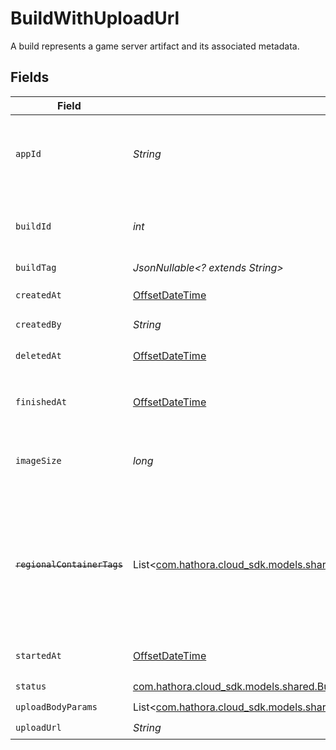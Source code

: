 # BuildWithUploadUrl

A build represents a game server artifact and its associated metadata.


## Fields

| Field                                                                                                                                               | Type                                                                                                                                                | Required                                                                                                                                            | Description                                                                                                                                         | Example                                                                                                                                             |
| --------------------------------------------------------------------------------------------------------------------------------------------------- | --------------------------------------------------------------------------------------------------------------------------------------------------- | --------------------------------------------------------------------------------------------------------------------------------------------------- | --------------------------------------------------------------------------------------------------------------------------------------------------- | --------------------------------------------------------------------------------------------------------------------------------------------------- |
| `appId`                                                                                                                                             | *String*                                                                                                                                            | :heavy_check_mark:                                                                                                                                  | System generated unique identifier for an application.                                                                                              | app-af469a92-5b45-4565-b3c4-b79878de67d2                                                                                                            |
| `buildId`                                                                                                                                           | *int*                                                                                                                                               | :heavy_check_mark:                                                                                                                                  | System generated id for a build. Increments by 1.                                                                                                   | 1                                                                                                                                                   |
| `buildTag`                                                                                                                                          | *JsonNullable<? extends String>*                                                                                                                    | :heavy_minus_sign:                                                                                                                                  | N/A                                                                                                                                                 | 0.1.14-14c793                                                                                                                                       |
| `createdAt`                                                                                                                                         | [OffsetDateTime](https://docs.oracle.com/javase/8/docs/api/java/time/OffsetDateTime.html)                                                           | :heavy_check_mark:                                                                                                                                  | When [`CreateBuild()`](https://hathora.dev/api#tag/BuildV2/operation/CreateBuild) is called.                                                        |                                                                                                                                                     |
| `createdBy`                                                                                                                                         | *String*                                                                                                                                            | :heavy_check_mark:                                                                                                                                  | N/A                                                                                                                                                 | noreply@hathora.dev                                                                                                                                 |
| `deletedAt`                                                                                                                                         | [OffsetDateTime](https://docs.oracle.com/javase/8/docs/api/java/time/OffsetDateTime.html)                                                           | :heavy_check_mark:                                                                                                                                  | When the build was deleted.                                                                                                                         |                                                                                                                                                     |
| `finishedAt`                                                                                                                                        | [OffsetDateTime](https://docs.oracle.com/javase/8/docs/api/java/time/OffsetDateTime.html)                                                           | :heavy_check_mark:                                                                                                                                  | When [`RunBuild()`](https://hathora.dev/api#tag/BuildV2/operation/RunBuild) finished executing.                                                     |                                                                                                                                                     |
| `imageSize`                                                                                                                                         | *long*                                                                                                                                              | :heavy_check_mark:                                                                                                                                  | The size (in bytes) of the Docker image built by Hathora.                                                                                           |                                                                                                                                                     |
| ~~`regionalContainerTags`~~                                                                                                                         | List<[com.hathora.cloud_sdk.models.shared.BuildWithUploadUrlRegionalContainerTags](../../models/shared/BuildWithUploadUrlRegionalContainerTags.md)> | :heavy_check_mark:                                                                                                                                  | : warning: ** DEPRECATED **: This will be removed in a future release, please migrate away from it as soon as possible.                             |                                                                                                                                                     |
| `startedAt`                                                                                                                                         | [OffsetDateTime](https://docs.oracle.com/javase/8/docs/api/java/time/OffsetDateTime.html)                                                           | :heavy_check_mark:                                                                                                                                  | When [`RunBuild()`](https://hathora.dev/api#tag/BuildV2/operation/RunBuild) is called.                                                              |                                                                                                                                                     |
| `status`                                                                                                                                            | [com.hathora.cloud_sdk.models.shared.BuildStatus](../../models/shared/BuildStatus.md)                                                               | :heavy_check_mark:                                                                                                                                  | N/A                                                                                                                                                 |                                                                                                                                                     |
| `uploadBodyParams`                                                                                                                                  | List<[com.hathora.cloud_sdk.models.shared.UploadBodyParams](../../models/shared/UploadBodyParams.md)>                                               | :heavy_check_mark:                                                                                                                                  | N/A                                                                                                                                                 |                                                                                                                                                     |
| `uploadUrl`                                                                                                                                         | *String*                                                                                                                                            | :heavy_check_mark:                                                                                                                                  | N/A                                                                                                                                                 |                                                                                                                                                     |